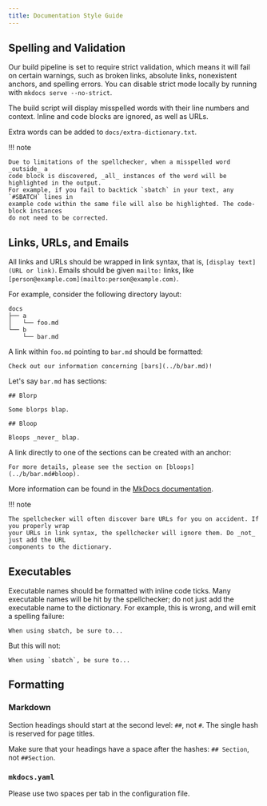 ```yaml
---
title: Documentation Style Guide
---
```


## Spelling and Validation

Our build pipeline is set to require strict validation, which means it will fail on certain warnings, such as broken links, absolute links, nonexistent anchors,
and spelling errors. You can disable strict mode locally by running with `mkdocs serve --no-strict`.

The build script will display misspelled words with their line numbers and context.
Inline and code blocks are ignored, as well as URLs.

Extra words can be added to `docs/extra-dictionary.txt`.

!!! note

    Due to limitations of the spellchecker, when a misspelled word _outside_ a
    code block is discovered, _all_ instances of the word will be highlighted in the output.
    For example, if you fail to backtick `sbatch` in your text, any `#SBATCH` lines in
    example code within the same file will also be highlighted. The code-block instances
    do not need to be corrected.

## Links, URLs, and Emails

All links and URLs should be wrapped in link syntax, that is, `[display text](URL or link)`.
Emails should be given `mailto:` links, like `[person@example.com](mailto:person@example.com)`.

For example, consider the following directory layout:

```
docs
├── a
│   └── foo.md
└── b
    └── bar.md
```

A link within `foo.md` pointing to `bar.md` should be formatted:

```
Check out our information concerning [bars](../b/bar.md)!
```

Let's say `bar.md` has sections:

```
## Blorp

Some blorps blap.

## Bloop

Bloops _never_ blap.
```

A link directly to one of the sections can be created with an anchor:

```
For more details, please see the section on [bloops](../b/bar.md#bloop).
```

More information can be found in the [MkDocs documentation](https://www.mkdocs.org/user-guide/writing-your-docs/#linking-to-pages).

!!! note

    The spellchecker will often discover bare URLs for you on accident. If you properly wrap
    your URLs in link syntax, the spellchecker will ignore them. Do _not_ just add the URL
    components to the dictionary.

## Executables

Executable names should be formatted with inline code ticks. Many executable names will be
hit by the spellchecker; do not just add the executable name to the dictionary. For example, this is wrong, and will emit a spelling failure:

```
When using sbatch, be sure to...
```

But this will not:

```
When using `sbatch`, be sure to...
```

## Formatting

### Markdown

Section headings should start at the second level: `##`, not `#`. The single hash is reserved for
page titles.

Make sure that your headings have a space after the hashes: `## Section`, not `##Section`.

### `mkdocs.yaml`

Please use two spaces per tab in the configuration file.
